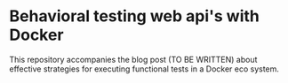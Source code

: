 # Behavioral testing web api's with Docker
This repository accompanies the blog post (TO BE WRITTEN) about effective strategies for executing functional tests in a Docker eco system.
